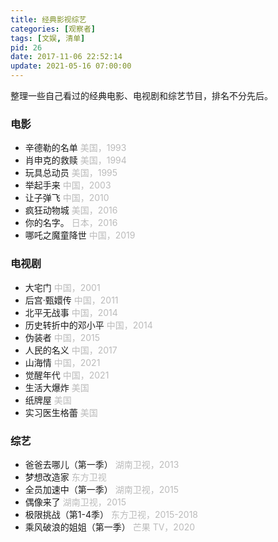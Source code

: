 ```yaml
---
title: 经典影视综艺
categories: [观察者]
tags: [文娱, 清单]
pid: 26
date: 2017-11-06 22:52:14
update: 2021-05-16 07:00:00
---
```


整理一些自己看过的经典电影、电视剧和综艺节目，排名不分先后。
<!--more-->

### 电影

- 辛德勒的名单 <font color=#bbb>美国，1993</font>
- 肖申克的救赎 <font color=#bbb>美国，1994</font>
- 玩具总动员 <font color=#bbb>美国，1995</font>
- 举起手来 <font color=#bbb>中国，2003</font>
- 让子弹飞 <font color=#bbb>中国，2010</font>
- 疯狂动物城 <font color=#bbb>美国，2016</font>
- 你的名字。 <font color=#bbb>日本，2016</font> 
- 哪吒之魔童降世 <font color=#bbb>中国，2019</font>

### 电视剧

- 大宅门 <font color=#bbb>中国，2001</font>
- 后宫·甄嬛传 <font color=#bbb>中国，2011</font>
- 北平无战事 <font color=#bbb>中国，2014</font>
- 历史转折中的邓小平 <font color=#bbb>中国，2014</font>
- 伪装者 <font color=#bbb>中国，2015</font>
- 人民的名义 <font color=#bbb>中国，2017</font>
- 山海情 <font color=#bbb>中国，2021</font>
- 觉醒年代 <font color=#bbb>中国，2021</font>
- 生活大爆炸 <font color=#bbb>美国</font>
- 纸牌屋 <font color=#bbb>美国</font>
- 实习医生格蕾 <font color=#bbb>美国</font>

### 综艺

- 爸爸去哪儿（第一季） <font color=#bbb>湖南卫视，2013</font>
- 梦想改造家 <font color=#bbb>东方卫视</font>
- 全员加速中（第一季） <font color=#bbb>湖南卫视，2015</font>
- 偶像来了 <font color=#bbb>湖南卫视，2015</font>
- 极限挑战（第1-4季） <font color=#bbb>东方卫视，2015-2018</font>
- 乘风破浪的姐姐（第一季） <font color=#bbb>芒果 TV，2020</font>